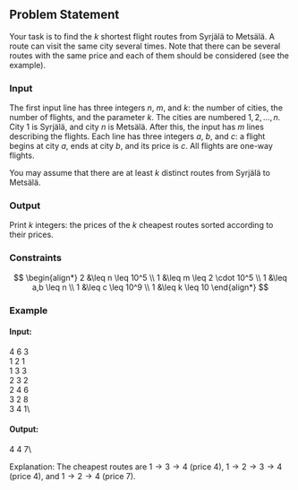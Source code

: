 ## Problem Statement

Your task is to find the $k$ shortest flight routes from Syrjälä to Metsälä. A route can visit the same city several times.
Note that there can be several routes with the same price and each of them should be considered (see the example).

### Input
The first input line has three integers $n$, $m$, and $k$: the number of cities, the number of flights, and the parameter $k$. The cities are numbered $1,2,\ldots,n$. City 1 is Syrjälä, and city $n$ is Metsälä.
After this, the input has $m$ lines describing the flights. Each line has three integers $a$, $b$, and $c$: a flight begins at city $a$, ends at city $b$, and its price is $c$. All flights are one-way flights.

You may assume that there are at least $k$ distinct routes from Syrjälä to Metsälä.

### Output
Print $k$ integers: the prices of the $k$ cheapest routes sorted according to their prices.

### Constraints
$$
\begin{align*}
2 &\leq n \leq 10^5 \\
1 &\leq m \leq 2 \cdot 10^5 \\
1 &\leq a,b \leq n \\
1 &\leq c \leq 10^9 \\
1 &\leq k \leq 10
\end{align*}
$$

### Example

#### Input:
4 6 3\
1 2 1\
1 3 3\
2 3 2\
2 4 6\
3 2 8\
3 4 1\


#### Output:
4 4 7\

Explanation: The cheapest routes are $1 \rightarrow 3 \rightarrow 4$ (price 4), $1 \rightarrow 2 \rightarrow 3 \rightarrow 4$ (price 4), and $1 \rightarrow 2 \rightarrow 4$ (price 7).

